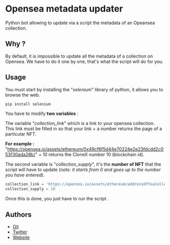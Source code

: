 
# Opensea metadata updater

Python bot allowing to update via a script the metadata of an Opeansea collection.

## Why ? 

By default, it is impossible to update all the metadata of a collection on Opensea. We have to do it one by one, that's what the script will do for you.


## Usage

You must start by installing the "*selenium*" library of python, it allows you to browse the web.

```python
pip install selenium
```

You have to modify **two variables** :

The variable "*collection_link*" which is a link to your opensea collection. This link must be filled in so that your link + a number returns the page of a particular NFT. 

**For example :** "https://opensea.io/assets/ethereum/0x49cf6f5d44e70224e2e23fdcdd2c053f30ada28b/" + 10 returns the CloneX number 10 (blockchain id).

The second variable is "*collection_supply*", it's the **number of NFT** that the script will have to update (*note: it starts from 0 and goes up to the number you have entered*).

```python
collection_link = 'https://opensea.io/assets/ethereum/addressOfYouCollection/'
collection_supply = 10
```

Once this is done, you just have to run the script .

## Authors

- [Git](https://www.github.com/0xNekr)
- [Twitter](https://www.twitter.com/0xNekr)
- [Website](https://nekr.fr)

